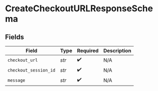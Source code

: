# CreateCheckoutURLResponseSchema


## Fields

| Field                 | Type                  | Required              | Description           |
| --------------------- | --------------------- | --------------------- | --------------------- |
| `checkout_url`        | *str*                 | :heavy_check_mark:    | N/A                   |
| `checkout_session_id` | *str*                 | :heavy_check_mark:    | N/A                   |
| `message`             | *str*                 | :heavy_check_mark:    | N/A                   |